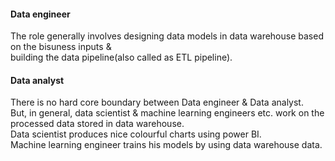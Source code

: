 #### Data engineer
The role generally involves designing data models in data warehouse based on the bisuness inputs &</br>
building the data pipeline(also called as ETL pipeline).
#### Data analyst
There is no hard core boundary between Data engineer & Data analyst.</br>
But, in general, data scientist & machine learning engineers etc. work on the processed data stored in data warehouse.</br>
Data scientist produces nice colourful charts using power BI.</br>
Machine learning engineer trains his models by using data warehouse data.
